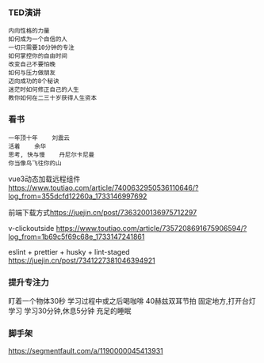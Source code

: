 ### TED演讲

```
内向性格的力量
如何成为一个自信的人
一切只需要10分钟的专注
如何掌控你的自由时间
改变自己不要怕晚
如何与压力做朋友
迈向成功的8个秘诀
迷茫时如何修正自己的人生
教你如何在二三十岁获得人生资本
```

### 看书

```
一年顶十年    刘震云
活着    余华
思考, 快与慢    丹尼尔卡尼曼
你当像鸟飞往你的山
```

vue3动态加载远程组件
<https://www.toutiao.com/article/7400632950536110646/?log_from=355dcfd12260a_1733146997692>

前端下载方式<https://juejin.cn/post/7363200136975712297>


v-clickoutside
<https://www.toutiao.com/article/7357208691675906594/?log_from=1b69c5f69c68e_1733147241861>


eslint + prettier + husky + lint-staged
<https://juejin.cn/post/7341227381046394921>



### 提升专注力

盯着一个物体30秒
学习过程中或之后喝咖啡
40赫兹双耳节拍
固定地方,打开台灯学习
学习30分钟,休息5分钟
充足的睡眠

### 脚手架
<https://segmentfault.com/a/1190000045413931>
